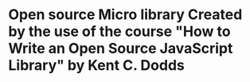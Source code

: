 # Open source Micro library Created by the use of the course "How to Write an Open Source JavaScript Library" by Kent C. Dodds
